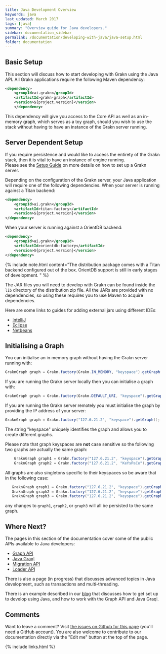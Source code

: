 ```yaml
---
title: Java Development Overview
keywords: java
last_updated: March 2017
tags: [java]
summary: "Overview guide for Java developers."
sidebar: documentation_sidebar
permalink: /documentation/developing-with-java/java-setup.html
folder: documentation
---
```


## Basic Setup

This section will discuss how to start developing with Grakn using the Java API. 
All Grakn applications require the following Maven dependency: 

```xml
<dependency>
    <groupId>ai.grakn</groupId>
    <artifactId>grakn-graph</artifactId>
    <version>${project.version}</version>
    </dependency>
```
    
This dependency will give you access to the Core API as well as an in-memory graph, which serves as a toy graph, should you wish to use the stack without having to have an instance of the Grakn server running.

## Server Dependent Setup

If you require persistence and would like to access the entirety of the Grakn stack, then it is vital to have an instance of engine running.  
Please see the [Setup Guide](../get-started/setup-guide.html) on more details on how to set up a Grakn server.

Depending on the configuration of the Grakn server, your Java application will require one of the following dependencies. When your server is running against a Titan backend: 

```xml   
<dependency>
    <groupId>ai.grakn</groupId>
    <artifactId>titan-factory</artifactId>
    <version>${project.version}</version> 
</dependency>
```    

When your server is running against a OrientDB backend:

```xml
<dependency>
    <groupId>ai.grakn</groupId>
    <artifactId>orientdb-factory</artifactId>
    <version>${project.version}</version> 
</dependency>
```    
    

{% include note.html content="The distribution package comes with a Titan backend configured out of the box. OrientDB support is still in early stages of development. " %}


The JAR files you will need to develop with Grakn can be found inside the `lib` directory of the distribution zip file. All the JARs are provided with no dependencies, so using these requires you to use Maven to acquire dependencies.

Here are some links to guides for adding external jars using different IDEs:

- [IntelliJ](https://www.jetbrains.com/help/idea/2016.1/configuring-module-dependencies-and-libraries.html)
- [Eclipse](http://www.tutorialspoint.com/eclipse/eclipse_java_build_path.htm)
- [Netbeans](http://oopbook.com/java-classpath-2/classpath-in-netbeans/)


## Initialising a Graph

You can initialise an in memory graph without having the Grakn server running with:  

```java
GraknGraph graph = Grakn.factory(Grakn.IN_MEMORY, "keyspace").getGraph();
```    
    
If you are running the Grakn server locally then you can initialise a graph with:

```java    
GraknGraph graph = Grakn.factory(Grakn.DEFAULT_URI, "keyspace").getGraph();
```
    
If you are running the Grakn server remotely you must initialise the graph by providing the IP address of your server:

```java
GraknGraph graph = Grakn.factory("127.6.21.2", "keyspace").getGraph();
```
    
The string "keyspace" uniquely identifies the graph and allows you to create different graphs.  

Please note that graph keyspaces are **not** case sensitive so the following two graphs are actually the same graph:

```java
    GraknGraph graph1 = Grakn.factory("127.6.21.2", "keyspace").getGraph();
    GraknGraph graph2 = Grakn.factory("127.6.21.2", "KeYsPaCe").getGraph();
```
   
All graphs are also singletons specific to their keyspaces so be aware that in the following case:

```java
   GraknGraph graph1 = Grakn.factory("127.6.21.2", "keyspace").getGraph();
   GraknGraph graph2 = Grakn.factory("127.6.21.2", "keyspace").getGraph();
   GraknGraph graph3 = Grakn.factory("127.6.21.2", "keyspace").getGraph();
```
  
any changes to `graph1`, `graph2`, or `graph3` will all be persisted to the same graph.

## Where Next?

The pages in this section of the documentation cover some of the public APIs available to Java developers:

* [Graph API](./graph-api.html)
* [Java Graql](./java-graql.html)
* [Migration API](./migration-api.html)
* [Loader API](./loader-api.html)

There is also a page (in progress) that discusses advanced topics in Java development, such as transactions and multi-threading.

There is an example described in our [blog](https://blog.grakn.ai/working-with-grakn-ai-using-java-5f13f24f1269#.8df3991rw) that discusses how to get set up to develop using Java, and how to work with the Graph API and Java Graql.

## Comments
Want to leave a comment? Visit <a href="https://github.com/graknlabs/docs/issues/23" target="_blank">the issues on Github for this page</a> (you'll need a GitHub account). You are also welcome to contribute to our documentation directly via the "Edit me" button at the top of the page.


{% include links.html %}

